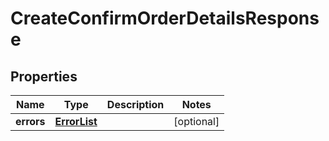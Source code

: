 # CreateConfirmOrderDetailsResponse

## Properties
Name | Type | Description | Notes
------------ | ------------- | ------------- | -------------
**errors** | [**ErrorList**](ErrorList.md) |  |  [optional]
